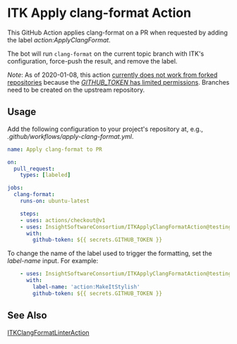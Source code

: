 # ITK Apply clang-format Action

This GitHub Action applies clang-format on a PR when requested by adding the
label *action:ApplyClangFormat*.

The bot will run `clang-format` on the current topic branch with ITK's
configuration, force-push the result, and remove the label.

*Note*: As of 2020-01-08, this action [currently does not work from forked
repositories](https://github.community/t5/GitHub-Actions/Token-permissions-for-forks-once-again/td-p/33839)
because the [*GITHUB_TOKEN* has limited
permissions](https://help.github.com/en/actions/automating-your-workflow-with-github-actions/authenticating-with-the-github_token#permissions-for-the-github_token). Branches need to be created on the upstream repository.

## Usage

Add the following configuration to your project's repository at, e.g.,  *.github/workflows/apply-clang-format.yml*.

```yml
name: Apply clang-format to PR

on:
  pull_request:
    types: [labeled]

jobs:
  clang-format:
    runs-on: ubuntu-latest

    steps:
    - uses: actions/checkout@v1
    - uses: InsightSoftwareConsortium/ITKApplyClangFormatAction@testing
      with:
        github-token: ${{ secrets.GITHUB_TOKEN }}
```

To change the name of the label used to trigger the formatting, set the
*label-name* input. For example:

```yml
    - uses: InsightSoftwareConsortium/ITKApplyClangFormatAction@testing
      with:
        label-name: 'action:MakeItStylish'
        github-token: ${{ secrets.GITHUB_TOKEN }}
```

## See Also

[ITKClangFormatLinterAction](https://github.com/InsightSoftwareConsortium/ITKClangFormatLinterAction)
